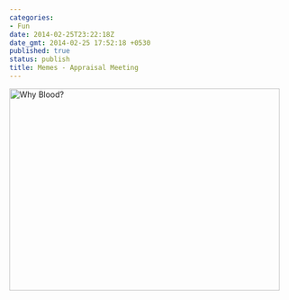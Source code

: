 ```yaml
---
categories:
- Fun
date: 2014-02-25T23:22:18Z
date_gmt: 2014-02-25 17:52:18 +0530
published: true
status: publish
title: Memes - Appraisal Meeting
---
```


<a href="/uploads/Caption-4.jpg"><img src="/uploads/Caption-4.jpg"  alt="Why Blood?" width="480" height="360"/></a>
